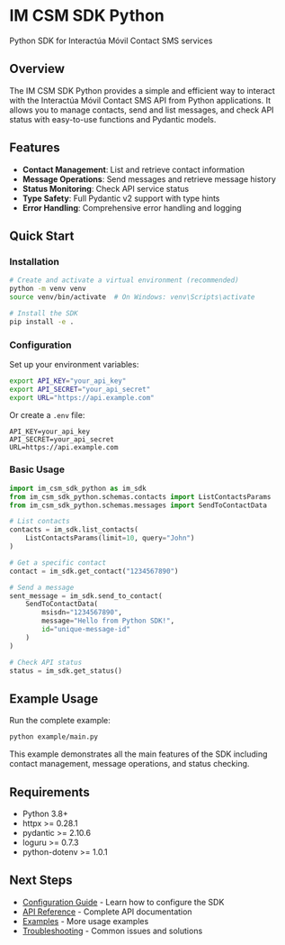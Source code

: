 # IM CSM SDK Python

Python SDK for Interactúa Móvil Contact SMS services

## Overview

The IM CSM SDK Python provides a simple and efficient way to interact with the Interactúa Móvil Contact SMS API from Python applications. It allows you to manage contacts, send and list messages, and check API status with easy-to-use functions and Pydantic models.

## Features

- **Contact Management**: List and retrieve contact information
- **Message Operations**: Send messages and retrieve message history
- **Status Monitoring**: Check API service status
- **Type Safety**: Full Pydantic v2 support with type hints
- **Error Handling**: Comprehensive error handling and logging

## Quick Start

### Installation

```bash
# Create and activate a virtual environment (recommended)
python -m venv venv
source venv/bin/activate  # On Windows: venv\Scripts\activate

# Install the SDK
pip install -e .
```

### Configuration

Set up your environment variables:

```bash
export API_KEY="your_api_key"
export API_SECRET="your_api_secret"
export URL="https://api.example.com"
```

Or create a `.env` file:

```env
API_KEY=your_api_key
API_SECRET=your_api_secret
URL=https://api.example.com
```

### Basic Usage

```python
import im_csm_sdk_python as im_sdk
from im_csm_sdk_python.schemas.contacts import ListContactsParams
from im_csm_sdk_python.schemas.messages import SendToContactData

# List contacts
contacts = im_sdk.list_contacts(
    ListContactsParams(limit=10, query="John")
)

# Get a specific contact
contact = im_sdk.get_contact("1234567890")

# Send a message
sent_message = im_sdk.send_to_contact(
    SendToContactData(
        msisdn="1234567890",
        message="Hello from Python SDK!",
        id="unique-message-id"
    )
)

# Check API status
status = im_sdk.get_status()
```

## Example Usage

Run the complete example:

```bash
python example/main.py
```

This example demonstrates all the main features of the SDK including contact management, message operations, and status checking.

## Requirements

- Python 3.8+
- httpx >= 0.28.1
- pydantic >= 2.10.6
- loguru >= 0.7.3
- python-dotenv >= 1.0.1

## Next Steps

- [Configuration Guide](configuration.md) - Learn how to configure the SDK
- [API Reference](reference/index.md) - Complete API documentation
- [Examples](examples/index.md) - More usage examples
- [Troubleshooting](troubleshooting.md) - Common issues and solutions 